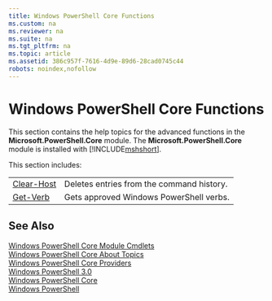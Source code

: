 ```yaml
---
title: Windows PowerShell Core Functions
ms.custom: na
ms.reviewer: na
ms.suite: na
ms.tgt_pltfrm: na
ms.topic: article
ms.assetid: 386c957f-7616-4d9e-89d6-28cad0745c44
robots: noindex,nofollow
---
```

# Windows PowerShell Core Functions
This section contains the help topics for the advanced functions in the **Microsoft.PowerShell.Core** module. The **Microsoft.PowerShell.Core** module is installed with [!INCLUDE[mshshort]()].  
  
 This section includes:  
  
|||  
|-|-|  
|[Clear\-Host](http://go.microsoft.com/fwlink/?LinkID=225747)|Deletes entries from the command history.|  
|[Get\-Verb](http://go.microsoft.com/fwlink/?LinkID=160712)|Gets approved Windows PowerShell verbs.|  
  
## See Also  
 [Windows PowerShell Core Module Cmdlets](http://go.microsoft.com/fwlink/?LinkID=245857)   
 [Windows PowerShell Core About Topics](../Topic/Windows-PowerShell-Core-About-Topics.md)   
 [Windows PowerShell Core Providers](../Topic/Windows-PowerShell-Core-Providers.md)   
 [Windows PowerShell 3.0](../Topic/Windows-PowerShell-3.0.md)   
 [Windows PowerShell Core](assetId:///4b75f1e4-f327-48f3-92ab-bf5435094d41)   
 [Windows PowerShell](assetId:///c425d27a-bb41-4947-8d73-ba5480bc8ee0)